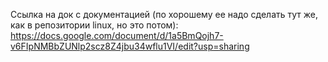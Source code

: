 Ссылка на док с документацией (по хорошему ее надо сделать тут же, как в репозитории linux, но это потом):
https://docs.google.com/document/d/1a5BmQojh7-v6FIpNMBbZUNlp2scz8Z4jbu34wflu1VI/edit?usp=sharing
